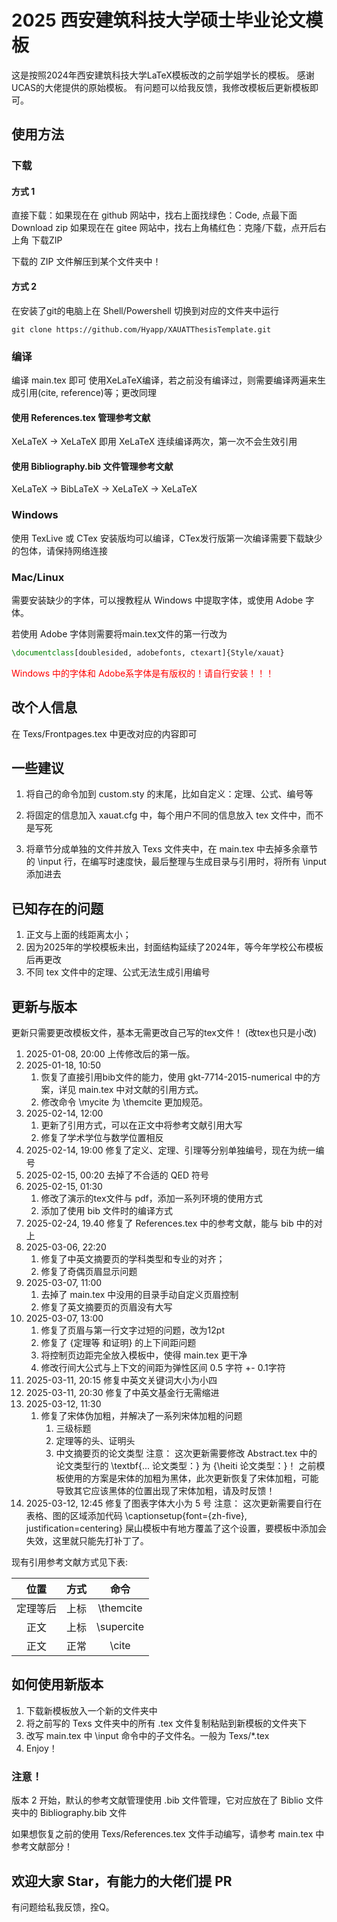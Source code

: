 # 2025 西安建筑科技大学硕士毕业论文模板

这是按照2024年西安建筑科技大学LaTeX模板改的之前学姐学长的模板。
感谢UCAS的大佬提供的原始模板。
有问题可以给我反馈，我修改模板后更新模板即可。
## 使用方法

### 下载

#### 方式 1

直接下载：如果现在在 github 网站中，找右上面找绿色：Code, 点最下面 Download zip
如果现在在 gitee 网站中，找右上角橘红色：克隆/下载，点开后右上角 下载ZIP

下载的 ZIP 文件解压到某个文件夹中！
#### 方式 2
在安装了git的电脑上在 Shell/Powershell 切换到对应的文件夹中运行

```Shell
git clone https://github.com/Hyapp/XAUATThesisTemplate.git
```
### 编译
编译 main.tex 即可
使用XeLaTeX编译，若之前没有编译过，则需要编译两遍来生成引用(cite, reference)等；更改同理
#### 使用 References.tex 管理参考文献
XeLaTeX -> XeLaTeX
即用 XeLaTeX 连续编译两次，第一次不会生效引用
#### 使用 Bibliography.bib 文件管理参考文献
XeLaTeX -> BibLaTeX -> XeLaTeX -> XeLaTeX
### Windows

使用 TexLive 或 CTex 安装版均可以编译，CTex发行版第一次编译需要下载缺少的包体，请保持网络连接
### Mac/Linux

需要安装缺少的字体，可以搜教程从 Windows 中提取字体，或使用 Adobe 字体。

若使用 Adobe 字体则需要将main.tex文件的第一行改为

```latex
\documentclass[doublesided, adobefonts, ctexart]{Style/xauat}
```

<font color=red> Windows 中的字体和 Adobe系字体是有版权的！请自行安装！！！ </font>

## 改个人信息

在 Texs/Frontpages.tex 中更改对应的内容即可

## 一些建议

1. 将自己的命令加到 custom.sty 的末尾，比如自定义：定理、公式、编号等

2. 将固定的信息加入 xauat.cfg 中，每个用户不同的信息放入 tex 文件中，而不是写死

3. 将章节分成单独的文件并放入 Texs 文件夹中，在 main.tex 中去掉多余章节的 \\input 行，在编写时速度快，最后整理与生成目录与引用时，将所有 \\input 添加进去
## 已知存在的问题

1. 正文与上面的线距离太小；
2. 因为2025年的学校模板未出，封面结构延续了2024年，等今年学校公布模板后再更改
3. 不同 tex 文件中的定理、公式无法生成引用编号

## 更新与版本

更新只需要更改模板文件，基本无需更改自己写的tex文件！
(改tex也只是小改)

1. 2025-01-08, 20:00
	上传修改后的第一版。
2. 2025-01-18, 10:50
	1. 恢复了直接引用bib文件的能力，使用 gkt-7714-2015-numerical 中的方案，详见 main.tex 中对文献的引用方式。
	2. 修改命令 \\mycite 为 \\themcite 更加规范。
3. 2025-02-14, 12:00
	1. 更新了引用方式，可以在正文中将参考文献引用大写
	2. 修复了学术学位与数学位置相反
4. 2025-02-14, 19:00
	修复了定义、定理、引理等分别单独编号，现在为统一编号
5. 2025-02-15, 00:20
	去掉了不合适的 QED 符号
6. 2025-02-15, 01:30
	1. 修改了演示的tex文件与 pdf，添加一系列环境的使用方式
	2. 添加了使用 bib 文件时的编译方式
7. 2025-02-24, 19.40
	修复了 References.tex 中的参考文献，能与 bib 中的对上
8. 2025-03-06, 22:20
	1. 修复了中英文摘要页的学科类型和专业的对齐；
	2. 修复了奇偶页眉显示问题
9. 2025-03-07, 11:00
	1. 去掉了 main.tex 中没用的目录手动自定义页眉控制
	2. 修复了英文摘要页的页眉没有大写
10. 2025-03-07, 13:00
	1. 修复了页眉与第一行文字过短的问题，改为12pt
	2. 修复了 \{定理等 和证明\} 的上下间距问题
	3. 将控制页边距完全放入模板中，使得 main.tex 更干净
	4. 修改行间大公式与上下文的间距为弹性区间 0.5 字符 +- 0.1字符
11. 2025-03-11, 20:15
	修复中英文关键词大小为小四
12. 2025-03-11, 20:30
	修复了中英文基金行无需缩进
13. 2025-03-12, 11:30
	1. 修复了宋体伪加粗，并解决了一系列宋体加粗的问题
		1. 三级标题
		2. 定理等的头、证明头
		3. 中文摘要页的论文类型
注意：
	这次更新需要修改 Abstract.tex 中的 论文类型行的 \\textbf{... 论文类型：} 为 {\\heiti 论文类型：}！
	之前模板使用的方案是宋体的加粗为黑体，此次更新恢复了宋体加粗，可能导致其它应该黑体的位置出现了宋体加粗，请及时反馈！
14. 2025-03-12, 12:45
	修复了图表字体大小为 5 号
注意：
	这次更新需要自行在表格、图的区域添加代码 \\captionsetup{font={zh-five}, justification=centering}
	屎山模板中有地方覆盖了这个设置，要模板中添加会失效，这里就只能先打补丁了。


现有引用参考文献方式见下表:

|  位置  | 方式  |     命令      |
| :--: | :-: | :---------: |
| 定理等后 | 上标  | \\themcite  |
|  正文  | 上标  | \\supercite |
|  正文  | 正常  |   \\cite    |

## 如何使用新版本
1. 下载新模板放入一个新的文件夹中
2. 将之前写的 Texs 文件夹中的所有 .tex 文件复制粘贴到新模板的文件夹下
3. 改写 main.tex 中 \\input 命令中的子文件名。一般为 Texs/\*.tex
4. Enjoy！
### 注意！

版本 2 开始，默认的参考文献管理使用 .bib 文件管理，它对应放在了 Biblio 文件夹中的 Bibliography.bib 文件

如果想恢复之前的使用 Texs/References.tex 文件手动编写，请参考 main.tex 中参考文献部分！

## 欢迎大家 Star，有能力的大佬们提 PR

有问题给私我反馈，拴Q。

